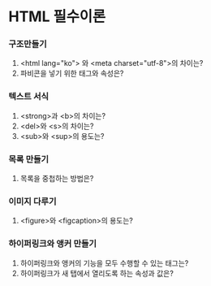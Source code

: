 # HTML 필수이론

### 구조만들기

1. \<html lang="ko"> 와 \<meta charset="utf-8">의 차이는?
2. 파비콘을 넣기 위한 태그와 속성은?

### 텍스트 서식

1. \<strong>과 \<b>의 차이는?
2. \<del>와 \<s>의 차이는?
3. \<sub>와 \<sup>의 용도는?

### 목록 만들기

1. 목록을 중첩하는 방법은?

### 이미지 다루기

1. \<figure>와 \<figcaption>의 용도는?

### 하이퍼링크와 앵커 만들기

1. 하이퍼링크와 앵커의 기능을 모두 수행할 수 있는 태그는?
2. 하이퍼링크가 새 탭에서 열리도록 하는 속성과 값은?
